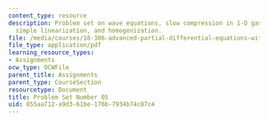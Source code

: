 ```yaml
---
content_type: resource
description: Problem set on wave equations, slow compression in 1-D gas dynamics,
  simple linearization, and homogenization.
file: /media/courses/18-306-advanced-partial-differential-equations-with-applications-fall-2009/855aa712a9d361be176b7934b74c87c4_MIT18_306f09_pset05_ProblemSet200905.pdf
file_type: application/pdf
learning_resource_types:
- Assignments
ocw_type: OCWFile
parent_title: Assignments
parent_type: CourseSection
resourcetype: Document
title: Problem Set Number 05
uid: 855aa712-a9d3-61be-176b-7934b74c87c4
---
```

